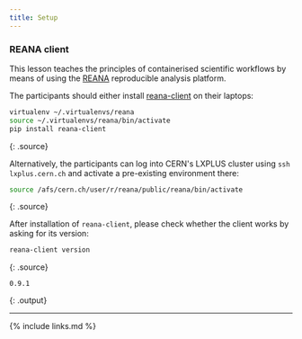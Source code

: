 ```yaml
---
title: Setup
---
```


### REANA client

This lesson teaches the principles of containerised scientific workflows by means of using the
[REANA](http://www.reana.io/) reproducible analysis platform.

The participants should either install [reana-client](https://pypi.org/project/reana-client/) on
their laptops:

```bash
virtualenv ~/.virtualenvs/reana
source ~/.virtualenvs/reana/bin/activate
pip install reana-client
```
{: .source}

Alternatively, the participants can log into CERN's LXPLUS cluster using `ssh lxplus.cern.ch` and
activate a pre-existing environment there:

```bash
source /afs/cern.ch/user/r/reana/public/reana/bin/activate
```
{: .source}

After installation of `reana-client`, please check whether the client works by asking for its
version:

```bash
reana-client version
```
{: .source}

```
0.9.1
```
{: .output}

---

{% include links.md %}
